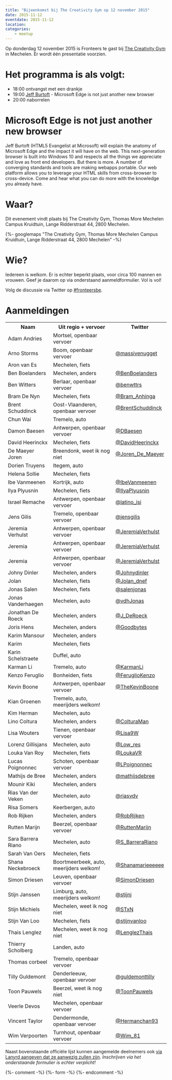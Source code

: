 ```yaml
---
title: "Bijeenkomst bij The Creativity Gym op 12 november 2015"
date: 2015-11-12
eventdate: 2015-11-12
location:
categories:
    - meetup
---
```

Op donderdag 12 november 2015 is Fronteers te gast bij [The Creativity Gym](http://www.thecreativitygym.be/) in Mechelen. Er wordt één presentatie voorzien.

# Het programma is als volgt:

* 18:00 ontvangst met een drankje
* 19:00 [Jeff Burtoft](https://twitter.com/boyofgreen) - Microsoft Edge is not just another new browser
* 20:00 naborrelen

# Microsoft Edge is not just another new browser

Jeff Burtoft (HTML5 Evangelist at Microsoft) will explain the anatomy of Microsoft Edge and the impact it will have on the web. This next-generation browser is built into Windows 10 and respects all the things we appreciate and love as front end developers.
But there is more. A number of converging standards and tools are making webapps portable. Our web platform allows you to leverage your HTML skills from cross-browser to cross-device. Come and hear what you can do more with the knowledge you already have.

# Waar?

Dit evenement vindt plaats bij The Creativity Gym, Thomas More Mechelen Campus Kruidtuin, Lange Ridderstraat 44, 2800 Mechelen.

{%- googlemaps "The Creativity Gym, Thomas More Mechelen Campus Kruidtuin, Lange Ridderstraat 44, 2800 Mechelen" -%}

# Wie?

Iedereen is welkom. Er is echter beperkt plaats, voor circa 100 mannen en vrouwen. Geef je daarom op via onderstaand aanmeldformulier. Vol is vol!

Volg de discussie via Twitter op [#fronteersbe](https://twitter.com/search?q=%23fronteersbe).

# Aanmeldingen

<table>
<tr>
<th scope="col">Naam</th>
<th scope="col">Uit regio + vervoer</th>
<th scope="col">Twitter</th>
</tr>
<tr>
<td>Adam Andries</td>
<td>Mortsel, openbaar vervoer</td>
<td></td>
</tr>
<tr>
<td>Arno Storms</td>
<td>Boom, openbaar vervoer</td>
<td><a href="https://twitter.com/massivenugget" rel="nofollow">@massivenugget</a></td>
</tr>
<tr>
<td>Aron van Es</td>
<td>Mechelen, fiets</td>
<td></td>
</tr>
<tr>
<td>Ben Boelanders </td>
<td>Mechelen, anders</td>
<td><a href="https://twitter.com/BenBoelanders" rel="nofollow">@BenBoelanders</a></td>
</tr>
<tr>
<td>Ben Witters</td>
<td>Berlaar, openbaar vervoer</td>
<td><a href="https://twitter.com/benwttrs" rel="nofollow">@benwttrs</a></td>
</tr>
<tr>
<td>Bram De Nyn</td>
<td>Mechelen, fiets</td>
<td><a href="https://twitter.com/Bram_Anhinga" rel="nofollow">@Bram_Anhinga</a></td>
</tr>
<tr>
<td>Brent Schuddinck</td>
<td>Oost-Vlaanderen, openbaar vervoer</td>
<td><a href="https://twitter.com/BrentSchuddinck" rel="nofollow">@BrentSchuddinck</a></td>
</tr>
<tr>
<td>Chun Wai</td>
<td>Tremelo, auto</td>
<td></td>
</tr>
<tr>
<td>Damon Baesen</td>
<td>Antwerpen, openbaar vervoer</td>
<td><a href="https://twitter.com/DBaesen" rel="nofollow">@DBaesen</a></td>
</tr>
<tr>
<td>David Heerinckx</td>
<td>Mechelen, fiets</td>
<td><a href="https://twitter.com/DavidHeerinckx" rel="nofollow">@DavidHeerinckx</a></td>
</tr>
<tr>
<td>De Maeyer Joren</td>
<td>Breendonk, weet ik nog niet</td>
<td><a href="https://twitter.com/Joren_De_Maeyer" rel="nofollow">@Joren_De_Maeyer</a></td>
</tr>
<tr>
<td>Dorien Truyens</td>
<td>Itegem, auto</td>
<td></td>
</tr>
<tr>
<td>Helena Sollie</td>
<td>Mechelen, fiets</td>
<td></td>
</tr>
<tr>
<td>Ibe Vanmeenen</td>
<td>Kortrijk, auto</td>
<td><a href="https://twitter.com/IbeVanmeenen" rel="nofollow">@IbeVanmeenen</a></td>
</tr>
<tr>
<td>Ilya Plyusnin</td>
<td>Mechelen, fiets</td>
<td><a href="https://twitter.com/IlyaPlyusnin" rel="nofollow">@IlyaPlyusnin</a></td>
</tr>
<tr>
<td>Israel Remache</td>
<td>Antwerpen, openbaar vervoer</td>
<td><a href="https://twitter.com/latino_isi" rel="nofollow">@latino_isi</a></td>
</tr>
<tr>
<td>Jens Gilis</td>
<td>Tremelo, openbaar vervoer</td>
<td><a href="https://twitter.com/jensgilis" rel="nofollow">@jensgilis</a></td>
</tr>
<tr>
<td>Jeremia Verhulst </td>
<td>Antwerpen, openbaar vervoer</td>
<td><a href="https://twitter.com/JeremiaVerhulst" rel="nofollow">@JeremiaVerhulst</a></td>
</tr>
<tr>
<td>Jeremia</td>
<td>Antwerpen, openbaar vervoer</td>
<td><a href="https://twitter.com/JeremiaVerhulst" rel="nofollow">@JeremiaVerhulst</a></td>
</tr>
<tr>
<td>Jeremia</td>
<td>Antwerpen, openbaar vervoer</td>
<td><a href="https://twitter.com/JeremiaVerhulst" rel="nofollow">@JeremiaVerhulst</a></td>
</tr>
<tr>
<td>Johny Dinler </td>
<td>Mechelen, anders</td>
<td><a href="https://twitter.com/Johnydinler" rel="nofollow">@Johnydinler</a></td>
</tr>
<tr>
<td>Jolan</td>
<td>Mechelen, fiets</td>
<td><a href="https://twitter.com/Jolan_dnef" rel="nofollow">@Jolan_dnef</a></td>
</tr>
<tr>
<td>Jonas Salen</td>
<td>Mechelen, fiets</td>
<td><a href="https://twitter.com/salenjonas" rel="nofollow">@salenjonas</a></td>
</tr>
<tr>
<td>Jonas Vanderhaegen </td>
<td>Mechelen, auto</td>
<td><a href="https://twitter.com/vdhJonas" rel="nofollow">@vdhJonas</a></td>
</tr>
<tr>
<td>Jonathan De Roeck</td>
<td>Mechelen, anders</td>
<td><a href="https://twitter.com/J_DeRoeck" rel="nofollow">@J_DeRoeck</a></td>
</tr>
<tr>
<td>Joris Hens</td>
<td>Mechelen, anders</td>
<td><a href="https://twitter.com/Goodbytes" rel="nofollow">@Goodbytes</a></td>
</tr>
<tr>
<td>Karim Mansour</td>
<td>Mechelen, anders</td>
<td></td>
</tr>
<tr>
<td>Karim</td>
<td>Mechelen, fiets</td>
<td></td>
</tr>
<tr>
<td>Karin Schelstraete</td>
<td>Duffel, auto</td>
<td></td>
</tr>
<tr>
<td>Karman Li</td>
<td>Tremelo, auto</td>
<td><a href="https://twitter.com/KarmanLi" rel="nofollow">@KarmanLi</a></td>
</tr>
<tr>
<td>Kenzo Feruglio</td>
<td>Bonheiden, fiets</td>
<td><a href="https://twitter.com/FeruglioKenzo" rel="nofollow">@FeruglioKenzo</a></td>
</tr>
<tr>
<td>Kevin Boone</td>
<td>Antwerpen, openbaar vervoer</td>
<td><a href="https://twitter.com/TheKevinBoone" rel="nofollow">@TheKevinBoone</a></td>
</tr>
<tr>
<td>Kian Groenen</td>
<td>Tremelo, auto, meerijders welkom!</td>
<td></td>
</tr>
<tr>
<td>Kim Herman</td>
<td>Mechelen, auto</td>
<td></td>
</tr>
<tr>
<td>Lino Coltura</td>
<td>Mechelen, anders</td>
<td><a href="https://twitter.com/ColturaMan" rel="nofollow">@ColturaMan</a></td>
</tr>
<tr>
<td>Lisa Wouters</td>
<td>Tienen, openbaar vervoer</td>
<td><a href="https://twitter.com/Lisa9W" rel="nofollow">@Lisa9W</a></td>
</tr>
<tr>
<td>Lorenz Gillisjans</td>
<td>Mechelen, auto</td>
<td><a href="https://twitter.com/Low_res" rel="nofollow">@Low_res</a></td>
</tr>
<tr>
<td>Louka Van Roy</td>
<td>Mechelen, fiets</td>
<td><a href="https://twitter.com/LoukaVR" rel="nofollow">@LoukaVR</a></td>
</tr>
<tr>
<td>Lucas Poignonnec</td>
<td>Schoten, openbaar vervoer</td>
<td><a href="https://twitter.com/LPoignonnec" rel="nofollow">@LPoignonnec</a></td>
</tr>
<tr>
<td>Mathijs de Bree</td>
<td>Mechelen, anders</td>
<td><a href="https://twitter.com/mathijsdebree" rel="nofollow">@mathijsdebree</a></td>
</tr>
<tr>
<td>Mounir Kiki</td>
<td>Mechelen, anders</td>
<td></td>
</tr>
<tr>
<td>Rias Van der Veken</td>
<td>Mechelen, auto</td>
<td><a href="https://twitter.com/riasvdv" rel="nofollow">@riasvdv</a></td>
</tr>
<tr>
<td>Risa Somers</td>
<td>Keerbergen, auto</td>
<td></td>
</tr>
<tr>
<td>Rob Rijken</td>
<td>Mechelen, anders</td>
<td><a href="https://twitter.com/RobRijken" rel="nofollow">@RobRijken</a></td>
</tr>
<tr>
<td>Rutten Marijn</td>
<td>Beerzel, openbaar vervoer</td>
<td><a href="https://twitter.com/RuttenMarijn" rel="nofollow">@RuttenMarijn</a></td>
</tr>
<tr>
<td>Sara Barrera Riano</td>
<td>Mechelen, auto</td>
<td><a href="https://twitter.com/S_BarreraRiano" rel="nofollow">@S_BarreraRiano</a></td>
</tr>
<tr>
<td>Sarah Van Oers</td>
<td>Mechelen, fiets</td>
<td></td>
</tr>
<tr>
<td>Shana Neckebroeck</td>
<td>Boortmeerbeek, auto, meerijders welkom!</td>
<td><a href="https://twitter.com/Shanamarieeeeee" rel="nofollow">@Shanamarieeeeee</a></td>
</tr>
<tr>
<td>Simon Driesen</td>
<td>Leuven, openbaar vervoer</td>
<td><a href="https://twitter.com/SimonDriesen" rel="nofollow">@SimonDriesen</a></td>
</tr>
<tr>
<td>Stijn Janssen</td>
<td>Limburg, auto, meerijders welkom!</td>
<td><a href="https://twitter.com/stijnj" rel="nofollow">@stijnj</a></td>
</tr>
<tr>
<td>Stijn Michiels</td>
<td>Mechelen, weet ik nog niet</td>
<td><a href="https://twitter.com/STxN" rel="nofollow">@STxN</a></td>
</tr>
<tr>
<td>Stijn Van Loo</td>
<td>Mechelen, fiets</td>
<td><a href="https://twitter.com/stijnvanloo" rel="nofollow">@stijnvanloo</a></td>
</tr>
<tr>
<td>Thais Lenglez</td>
<td>Mechelen, weet ik nog niet</td>
<td><a href="https://twitter.com/LenglezThais" rel="nofollow">@LenglezThais</a></td>
</tr>
<tr>
<td>Thierry Scholberg</td>
<td>Landen, auto</td>
<td></td>
</tr>
<tr>
<td>Thomas corbeel</td>
<td>Tremelo, openbaar vervoer</td>
<td></td>
</tr>
<tr>
<td>Tilly Guldemont </td>
<td>Denderleeuw, openbaar vervoer</td>
<td><a href="https://twitter.com/guldemonttilly" rel="nofollow">@guldemonttilly</a></td>
</tr>
<tr>
<td>Toon Pauwels</td>
<td>Beerzel, weet ik nog niet</td>
<td><a href="https://twitter.com/ToonPauwels" rel="nofollow">@ToonPauwels</a></td>
</tr>
<tr>
<td>Veerle Devos</td>
<td>Mechelen, openbaar vervoer</td>
<td></td>
</tr>
<tr>
<td>Vincent Taylor</td>
<td>Dendermonde, openbaar vervoer</td>
<td><a href="https://twitter.com/Hermanchan93" rel="nofollow">@Hermanchan93</a></td>
</tr>
<tr>
<td>Wim Verpoorten</td>
<td>Turnhout, openbaar vervoer</td>
<td><a href="https://twitter.com/Wim_81" rel="nofollow">@Wim_81</a></td>
</tr>
</table>


Naast bovenstaande officiële lijst kunnen aangemelde deelnemers ook [via Lanyrd aangeven dat ze aanwezig zullen zijn](http://lanyrd.com/2015/fronteersbe/). *Inschrijven via het onderstaande formulier is echter verplicht!*

{%- comment -%}
{%- form -%}
{%- endcomment -%}
